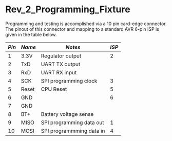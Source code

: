 # Rev_2_Programming_Fixture


Programming and testing is accomplished via a 10 pin card-edge connector.
The pinout of this connector and mapping to a standard AVR 6-pin ISP is
given in the table below.


| *Pin* | *Name* | *Notes* | *ISP* |
| ----- | ------ | ------- | ----- |
| 1 | 3.3V | Regulator output | 2 |
| 2 | TxD | UART TX output |
| 3 | RxD | UART RX input |
| 4 | SCK | SPI programming clock | 3 |
| 5 | Reset | CPU Reset | 5 |
| 6 | GND | | 6 |
| 7 | GND |
| 8 | BT+ | Battery voltage sense |
| 9 | MISO | SPI programming data out | 1 |
| 10 | MOSI | SPI programmming data in | 4 |

